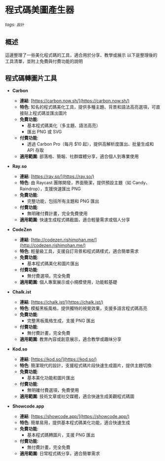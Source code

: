 # 程式碼美圖產生器

###### tags: `設計`

## 概述
這邊整理了一些美化程式碼的工具，適合用於分享、教學或展示
以下是整理後的工具清單，並附上免費與付費功能的說明

## 程式碼轉圖片工具

- **Carbon**
  - **連結**: [https://carbon.now.sh/](https://carbon.now.sh/)
  - **特色**: 知名的程式碼美化工具，提供多種主題、背景和語法高亮選項，可直接貼上程式碼並匯出圖片
  - **免費功能**: 
    - 基本程式碼美化（多主題、語法高亮）
    - 匯出 PNG 或 SVG
  - **付費功能**: 
    - 透過 Carbon Pro（每月 $10 起），提供高解析度匯出、批量生成和 API 存取
  - **適用範圍**: 部落格、簡報、社群媒體分享，適合個人到專業使用

- **Ray.so**
  - **連結**: [https://ray.so/](https://ray.so/)
  - **特色**: 由 Raycast 團隊開發，界面簡潔，提供預設主題（如 Candy、Raindrop），支援快速匯出 PNG
  - **免費功能**: 
    - 完整功能，包括所有主題和 PNG 匯出
  - **付費功能**: 
    - 無明確付費計畫，完全免費使用
  - **適用範圍**: 快速生成程式碼截圖，適合輕量需求或個人分享

- **CodeZen**
  - **連結**: [http://codezen.rishimohan.me/](http://codezen.rishimohan.me/)
  - **特色**: 輕量級工具，支援自訂背景和程式碼樣式，適合簡單需求
  - **免費功能**: 
    - 基本程式碼美化和圖片匯出
  - **付費功能**: 
    - 無付費選項，完全免費
  - **適用範圍**: 個人專案展示或小規模使用，功能較基礎

- **Chalk.ist**
  - **連結**: [https://chalk.ist/](https://chalk.ist/)
  - **特色**: 模擬黑板風格，提供獨特的視覺效果，支援多語言程式碼高亮
  - **免費功能**: 
    - 完整黑板風格生成，支援 PNG 匯出
  - **付費功能**: 
    - 無付費計畫，完全免費
  - **適用範圍**: 教育內容或創意展示，適合教學或趣味分享

- **Kod.so**
  - **連結**: [https://kod.so/](https://kod.so/)
  - **特色**: 簡潔現代的設計，支援程式碼片段快速生成圖片，提供主題切換
  - **免費功能**: 
    - 基本美化功能和圖片匯出
  - **付費功能**: 
    - 無明確付費選項，免費使用
  - **適用範圍**: 技術文章或社交媒體，適合快速生成美觀程式碼圖

- **Showcode.app**
  - **連結**: [https://showcode.app/](https://showcode.app/)
  - **特色**: 簡單易用，提供基本程式碼美化功能，適合快速生成
  - **免費功能**: 
    - 基本程式碼轉圖片，支援 PNG 匯出
  - **付費功能**: 
    - 無付費計畫，完全免費
  - **適用範圍**: 日常程式碼分享，適合簡單需求